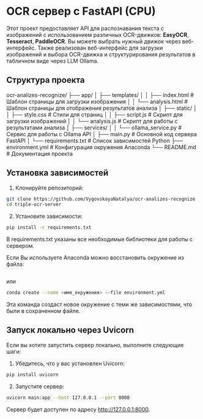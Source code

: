# OCR сервер с FastAPI (CPU)

Этот проект предоставляет API для распознавания текста с изображений с использованием различных OCR-движков: **EasyOCR**, **Tesseract**, **PaddleOCR**. Вы можете выбрать нужный движок через веб-интерфейс.
Также реализован веб-интерфейс для загрузки изображений и выбора OCR-движка и структурирования результатов в табличном виде через LLM Ollama. 


## Структура проекта

  
 ocr-analizes-recognize/
├── app/
│   ├── templates/
│   │   ├── index.html      # Шаблон страницы для загрузки изображения
│   │   └── analysis.html   # Шаблон страницы для отображения результатов анализа
│   ├── static/
│   │   ├── style.css       # Стили для страниц
│   │   ├── script.js       # Скрипт для загрузки изображений
│   │   └── analysis.js     # Скрипт для работы с результатами анализа
│   ├── services/
│   │   └── ollama_service.py  # Сервис для работы с Ollama API
│   ├── main.py            # Основной код сервера FastAPI
│   └── requirements.txt   # Список зависимостей Python
├── environment.yml        # Конфигурация окружения Anaconda
└── README.md             # Документация проекта

## Установка зависимостей

1. Клонируйте репозиторий:
```bash
git clone https://github.com/VygovskayaNatalya/ocr-analizes-recognize
cd triple-ocr-server
```
2. Установите зависимости:
```bash
pip install -r requirements.txt
```


В requirements.txt указаны все необходимые библиотеки для работы с сервером.

Если Вы используете Anaconda можно восстановить окружение из файла:


```bash

```
или
```bash
conda create --name <имя_окружения> --file environment.yml
```
Эта команда создаст новое окружение с теми же зависимостями, что были в сохраненном файле.

## Запуск локально через Uvicorn
Если вы хотите запустить сервер локально, выполните следующие шаги:

1. Убедитесь, что у вас установлен Uvicorn:
```bash
pip install uvicorn
```
2. Запустите сервер:
```bash
uvicorn main:app --host 127.0.0.1 --port 8000
```
Сервер будет доступен по адресу http://127.0.0.1:8000.

